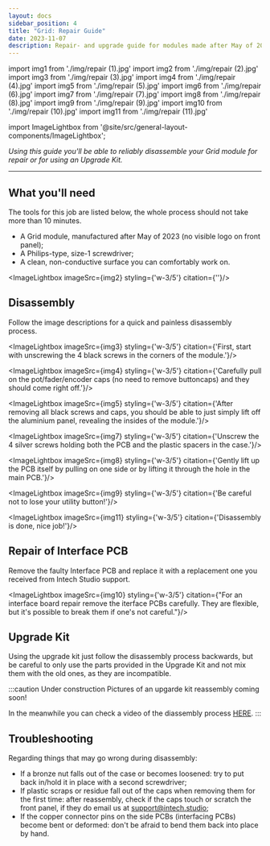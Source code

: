 ```yaml
---
layout: docs
sidebar_position: 4
title: "Grid: Repair Guide"
date: 2023-11-07
description: Repair- and upgrade guide for modules made after May of 2023.
---
```


import img1 from './img/repair (1).jpg'
import img2 from './img/repair (2).jpg'
import img3 from './img/repair (3).jpg'
import img4 from './img/repair (4).jpg'
import img5 from './img/repair (5).jpg'
import img6 from './img/repair (6).jpg'
import img7 from './img/repair (7).jpg'
import img8 from './img/repair (8).jpg'
import img9 from './img/repair (9).jpg'
import img10 from './img/repair (10).jpg'
import img11 from './img/repair (11).jpg'


import ImageLightbox from '@site/src/general-layout-components/ImageLightbox';


*Using this guide you'll be able to reliably disassemble your Grid module for repair or for using an Upgrade Kit.*

---


## What you'll need

The tools for this job are listed below, the whole process should not take more than 10 minutes.


- A Grid module, manufactured after May of 2023 (no visible logo on front panel);
- A Philips-type, size-1 screwdriver; 
- A clean, non-conductive surface you can comfortably work on.



<ImageLightbox imageSrc={img2} styling={'w-3/5'} citation={''}/>


## Disassembly

Follow the image descriptions for a quick and painless disassembly process.

<ImageLightbox imageSrc={img3} styling={'w-3/5'} citation={'First, start with unscrewing the 4 black screws in the corners of the module.'}/>



<ImageLightbox imageSrc={img4} styling={'w-3/5'} citation={'Carefully pull on the pot/fader/encoder caps (no need to remove buttoncaps) and they should come right off.'}/>


<ImageLightbox imageSrc={img5} styling={'w-3/5'} citation={'After removing all black screws and caps, you should be able to just simply lift off the aluminium panel, revealing the insides of the module.'}/>



<ImageLightbox imageSrc={img7} styling={'w-3/5'} citation={'Unscrew the 4 silver screws holding both the PCB and the plastic spacers in the case.'}/>



<ImageLightbox imageSrc={img8} styling={'w-3/5'} citation={'Gently lift up the PCB itself by pulling on one side or by lifting it through the hole in the main PCB.'}/>



<ImageLightbox imageSrc={img9} styling={'w-3/5'} citation={'Be careful not to lose your utility button!'}/>


<ImageLightbox imageSrc={img11} styling={'w-3/5'} citation={'Disassembly is done, nice job!'}/>



## Repair of Interface PCB

Remove the faulty Interface PCB and replace it with a replacement one you received from Intech Studio support.

<ImageLightbox imageSrc={img10} styling={'w-3/5'} citation={"For an interface board repair remove the iterface PCBs carefully. They are flexible, but it's possible to break them if one's not careful."}/>





## Upgrade Kit

Using the upgrade kit just follow the disassembly process backwards, but be careful to only use the parts provided in the Upgrade Kit and not mix them with the old ones, as they are incompatible.


:::caution Under construction
Pictures of an upgarde kit reassembly coming soon!

In the meanwhile you can check a video of the diassembly process [HERE](https://www.instagram.com/p/Cz9FRCRq3F3/?hl=en).
:::

## Troubleshooting

Regarding things that may go wrong during disassembly:
- If a bronze nut falls out of the case or becomes loosened: try to put back in/hold it in place with a second screwdriver;
- If plastic scraps or residue fall out of the caps when removing them for the first time: after reassembly, check if the caps touch or scratch the front panel, if they do email us at support@intech.studio;
- If the copper connector pins on the side PCBs (interfacing PCBs) become bent or deformed: don't be afraid to bend them back into place by hand.